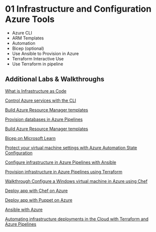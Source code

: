 # 01 Infrastructure and Configuration Azure Tools

- Azure CLI
- ARM Templates
- Automation
- Bicep (optional)
- Use Ansible to Provision in Azure
- Terraform Interactive Use
- Use Terraform in pipeline

## Additional Labs & Walkthroughs

[What is Infrastructure as Code](https://docs.microsoft.com/en-us/devops/deliver/what-is-infrastructure-as-code)

[Control Azure services with the CLI](https://docs.microsoft.com/en-us/learn/modules/control-azure-services-with-cli/)

[Build Azure Resource Manager templates](https://docs.microsoft.com/en-us/learn/modules/build-azure-vm-templates/)

[Provision databases in Azure Pipelines](https://docs.microsoft.com/en-us/learn/modules/provision-database-azure-pipelines/)

[Build Azure Resource Manager templates](https://docs.microsoft.com/en-us/learn/modules/build-azure-vm-templates/)

[Bicep on Microsoft Learn](https://docs.microsoft.com/en-us/azure/azure-resource-manager/bicep/learn-bicep)

[Protect your virtual machine settings with Azure Automation State Configuration](https://docs.microsoft.com/en-us/learn/modules/protect-vm-settings-with-dsc/)

[Configure infrastructure in Azure Pipelines with Ansible](https://docs.microsoft.com/en-us/learn/modules/configure-infrastructure-azure-pipelines/)

[Provision infrastructure in Azure Pipelines using Terraform](https://docs.microsoft.com/en-us/learn/modules/provision-infrastructure-azure-pipelines/)

[Walkthrough Configure a Windows virtual machine in Azure using Chef](https://docs.microsoft.com/en-us/azure/chef/chef-automation)

[Deploy app with Chef on Azure](http://microsoft.github.io/PartsUnlimitedMRP/iac/200.2x-IaC-DeployappwithChefonAzure.html)

[Deploy app with Puppet on Azure](http://microsoft.github.io/PartsUnlimitedMRP/iac/200.2x-IaC-DeployappwithPuppetonAzure.html)

[Ansible with Azure](http://microsoft.github.io/PartsUnlimitedMRP/iac/200.2x-IaC-AnsiblewithAzure.html)

[Automating infrastructure deployments in the Cloud with Terraform and Azure Pipelines](https://www.azuredevopslabs.com/labs/vstsextend/terraform/)
